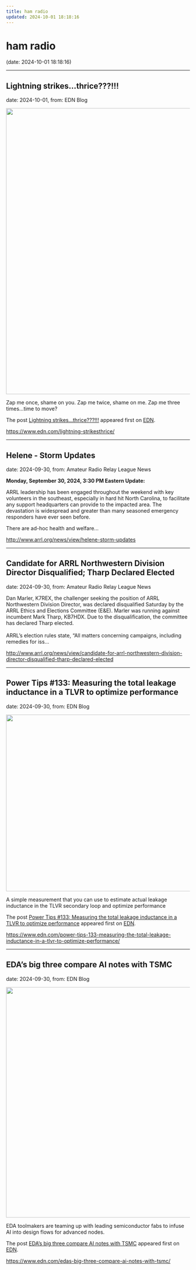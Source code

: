 ```yaml
---
title: ham radio
updated: 2024-10-01 18:18:16
---
```


# ham radio

(date: 2024-10-01 18:18:16)

---

## Lightning strikes…thrice???!!!

date: 2024-10-01, from: EDN Blog

<img width="1400" height="782" src="https://www.edn.com/wp-content/uploads/Old-control-panel-harness-1.jpg?fit=1400%2C782" class="webfeedsFeaturedVisual wp-post-image" alt="" style="display: block; margin-bottom: 5px; clear:both;max-width: 100%;" link_thumbnail="" decoding="async" fetchpriority="high" srcset="https://www.edn.com/wp-content/uploads/Old-control-panel-harness-1.jpg?w=1400 1400w, https://www.edn.com/wp-content/uploads/Old-control-panel-harness-1.jpg?w=300 300w, https://www.edn.com/wp-content/uploads/Old-control-panel-harness-1.jpg?w=768 768w, https://www.edn.com/wp-content/uploads/Old-control-panel-harness-1.jpg?w=1024 1024w" sizes="(max-width: 1400px) 100vw, 1400px" /><p>Zap me once, shame on you. Zap me twice, shame on me. Zap me three times…time to move? </p>
<p>The post <a href="https://www.edn.com/lightning-strikesthrice/" data-wpel-link="internal">Lightning strikes…thrice???!!!</a> appeared first on <a href="https://www.edn.com" data-wpel-link="internal">EDN</a>.</p>
 

<https://www.edn.com/lightning-strikesthrice/>

---

## Helene - Storm Updates

date: 2024-09-30, from: Amateur Radio Relay League News

<p><strong>Monday, September 30, 2024, 3:30 PM Eastern Update:</strong> </p><p>ARRL leadership has been engaged throughout the weekend with key volunteers in the southeast, especially in hard hit North Carolina, to facilitate any support headquarters can provide to the impacted area. The devastation is widespread and greater than many seasoned emergency responders have ever seen before.</p><p>There are ad-hoc health and welfare...</p> 

<http://www.arrl.org/news/view/helene-storm-updates>

---

## Candidate for ARRL Northwestern Division Director Disqualified; Tharp Declared Elected

date: 2024-09-30, from: Amateur Radio Relay League News

<p>Dan Marler, K7REX, the challenger seeking the position of ARRL Northwestern Division Director, was declared disqualified Saturday by the ARRL Ethics and Elections Committee (E&amp;E). Marler was running against incumbent Mark Tharp, KB7HDX. Due to the disqualification, the committee has declared Tharp elected.<br /><br />ARRL’s election rules state, “All matters concerning campaigns, including remedies for iss...</p> 

<http://www.arrl.org/news/view/candidate-for-arrl-northwestern-division-director-disqualified-tharp-declared-elected>

---

## Power Tips #133: Measuring the total leakage inductance in a TLVR to optimize performance

date: 2024-09-30, from: EDN Blog

<img width="564" height="483" src="https://www.edn.com/wp-content/uploads/Figure2_16-stage-TLVR.png?fit=564%2C483" class="webfeedsFeaturedVisual wp-post-image" alt="" style="display: block; margin-bottom: 5px; clear:both;max-width: 100%;" link_thumbnail="" decoding="async" loading="lazy" srcset="https://www.edn.com/wp-content/uploads/Figure2_16-stage-TLVR.png?w=564 564w, https://www.edn.com/wp-content/uploads/Figure2_16-stage-TLVR.png?w=300 300w" sizes="(max-width: 564px) 100vw, 564px" /><p>A simple measurement that you can use to estimate actual leakage inductance in the TLVR secondary loop and optimize performance</p>
<p>The post <a href="https://www.edn.com/power-tips-133-measuring-the-total-leakage-inductance-in-a-tlvr-to-optimize-performance/" data-wpel-link="internal">Power Tips #133: Measuring the total leakage inductance in a TLVR to optimize performance</a> appeared first on <a href="https://www.edn.com" data-wpel-link="internal">EDN</a>.</p>
 

<https://www.edn.com/power-tips-133-measuring-the-total-leakage-inductance-in-a-tlvr-to-optimize-performance/>

---

## EDA’s big three compare AI notes with TSMC

date: 2024-09-30, from: EDN Blog

<img width="1200" height="630" src="https://www.edn.com/wp-content/uploads/Hero-image-Siemens-EDA.jpg?fit=1200%2C630" class="webfeedsFeaturedVisual wp-post-image" alt="" style="display: block; margin-bottom: 5px; clear:both;max-width: 100%;" link_thumbnail="" decoding="async" loading="lazy" srcset="https://www.edn.com/wp-content/uploads/Hero-image-Siemens-EDA.jpg?w=1200 1200w, https://www.edn.com/wp-content/uploads/Hero-image-Siemens-EDA.jpg?w=300 300w, https://www.edn.com/wp-content/uploads/Hero-image-Siemens-EDA.jpg?w=768 768w, https://www.edn.com/wp-content/uploads/Hero-image-Siemens-EDA.jpg?w=1024 1024w" sizes="(max-width: 1200px) 100vw, 1200px" /><p>EDA toolmakers are teaming up with leading semiconductor fabs to infuse AI into design flows for advanced nodes.</p>
<p>The post <a href="https://www.edn.com/edas-big-three-compare-ai-notes-with-tsmc/" data-wpel-link="internal">EDA’s big three compare AI notes with TSMC</a> appeared first on <a href="https://www.edn.com" data-wpel-link="internal">EDN</a>.</p>
 

<https://www.edn.com/edas-big-three-compare-ai-notes-with-tsmc/>

